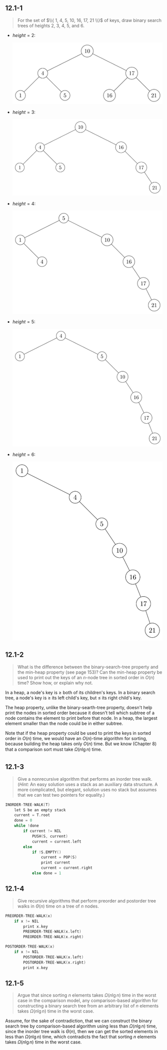 ## 12.1-1

> For the set of $\\{ 1, 4, 5, 10, 16, 17, 21 \\}$ of keys, draw binary search trees of heights $2$, $3$, $4$, $5$, and $6$.

- $height = 2$:

    ![](../img/12.1-1-1.png)

- $height = 3$:

    ![](../img/12.1-1-2.png)

- $height = 4$:

    ![](../img/12.1-1-3.png)

- $height = 5$:

    ![](../img/12.1-1-4.png)

- $height = 6$:

    ![](../img/12.1-1-5.png)

## 12.1-2

> What is the difference between the binary-search-tree property and the min-heap property (see page 153)? Can the min-heap property be used to print out the keys of an $n$-node tree in sorted order in $O(n)$ time? Show how, or explain why not.

In a heap, a node's key is $\ge$ both of its children's keys. In a binary search tree, a node's key is $\ge$ its left child's key, but $\le$ its right child's key.

The heap property, unlike the binary-searth-tree property, doesn't help print the nodes in sorted order because it doesn't tell which subtree of a node contains the element to print before that node. In a heap, the largest element smaller than the node could be in either subtree.

Note that if the heap property could be used to print the keys in sorted order in $O(n)$ time, we would have an $O(n)$-time algorithm for sorting, because building the heap takes only $O(n)$ time. But we know (Chapter 8) that a comparison sort must take $\Omega(n\lg n)$ time.

## 12.1-3

> Give a nonrecursive algorithm that performs an inorder tree walk. ($\textit{Hint:}$ An easy solution uses a stack as an auxiliary data structure. A more complicated, but elegant, solution uses no stack but assumes that we can test two pointers for equality.)

```cpp
INORDER-TREE-WALK(T)
    let S be an empty stack
    current = T.root
    done = 0
    while !done
        if current != NIL
            PUSH(S, current)
            current = current.left
        else
            if !S.EMPTY()
                current = POP(S)
                print current
                current = current.right
            else done = 1
```

## 12.1-4

> Give recursive algorithms that perform preorder and postorder tree walks in $\Theta(n)$ time on a tree of $n$ nodes.

```cpp
PREORDER-TREE-WALK(x)
    if x != NIL
        print x.key
        PREORDER-TREE-WALK(x.left)
        PREORDER-TREE-WALK(x.right)
```

```cpp
POSTORDER-TREE-WALK(x)
    if x != NIL
        POSTORDER-TREE-WALK(x.left)
        POSTORDER-TREE-WALK(x.right)
        print x.key
```

## 12.1-5

> Argue that since sorting $n$ elements takes $\Omega(n\lg n)$ time in the worst case in the comparison model, any comparison-based algorithm for constructing a binary search tree from an arbitrary list of $n$ elements takes $\Omega(n\lg n)$ time in the worst case.

Assume, for the sake of contradiction, that we can construct the binary search tree by comparison-based algorithm using less than $\Omega(n\lg n)$ time, since the inorder tree walk is $\Theta(n)$, then we can get the sorted elements in less than $\Omega(n\lg n)$ time, which contradicts the fact that sorting $n$ elements takes $\Omega(n\lg n)$ time in the worst case.
